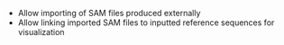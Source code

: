 * Allow importing of SAM files produced externally
* Allow linking imported SAM files to inputted reference sequences for visualization